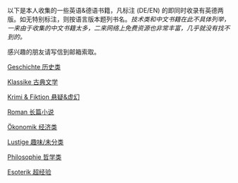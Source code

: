 以下是本人收集的一些英语&德语书籍，凡标注 (DE/EN) 的即同时收录有英德两版。如无特别标注，则按语言版本题列书名。*技术类和中文书籍在此不具体列举，一来由于收集的中文书籍太多，二来网络上免费资源也非常丰富，几乎就没有找不到的。*

感兴趣的朋友请写信到邮箱索取。



[Geschichte 历史类](生活/书籍/booklist/geschichte.md)

[Klassike 古典文学](生活/书籍/booklist/klassik.md)

[Krimi & Fiktion 悬疑&虚幻](生活/书籍/booklist/krimi.md)

[Roman 长篇小说](生活/书籍/booklist/roman.md)

[Ökonomik 经济类](生活/书籍/booklist/ökonomik.md)

[Lustige 趣味/未分类](生活/书籍/booklist/lustige.md)

[Philosophie 哲学类](生活/书籍/booklist/philosophie.md)

[Esoterik 超经验](生活/书籍/booklist/esoterik.md)




